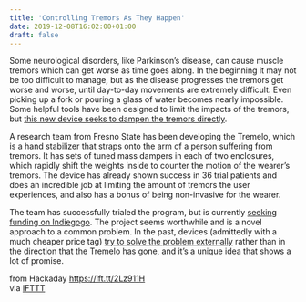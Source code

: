 ```yaml
---
title: 'Controlling Tremors As They Happen'
date: 2019-12-08T16:02:00+01:00
draft: false
---
```


Some neurological disorders, like Parkinson’s disease, can cause muscle tremors which can get worse as time goes along. In the beginning it may not be too difficult to manage, but as the disease progresses the tremors get worse and worse, until day-to-day movements are extremely difficult. Even picking up a fork or pouring a glass of water becomes nearly impossible. Some helpful tools have been designed to limit the impacts of the tremors, but [this new device seeks to dampen the tremors directly](https://fivemicrons.com/).

A research team from Fresno State has been developing the Tremelo, which is a hand stabilizer that straps onto the arm of a person suffering from tremors. It has sets of tuned mass dampers in each of two enclosures, which rapidly shift the weights inside to counter the motion of the wearer’s tremors. The device has already shown success in 36 trial patients and does an incredible job at limiting the amount of tremors the user experiences, and also has a bonus of being non-invasive for the wearer.

The team has successfully trialed the program, but is currently [seeking funding on Indiegogo](https://www.indiegogo.com/projects/tremelo-hand-stabilizer-for-essential-tremor#/). The project seems worthwhile and is a novel approach to a common problem. In the past, devices (admittedly with a much cheaper price tag) [try to solve the problem externally](https://hackaday.com/2019/01/09/adaptive-spoon-helps-those-with-parkinsons/) rather than in the direction that the Tremelo has gone, and it’s a unique idea that shows a lot of promise.

  
  
from Hackaday https://ift.tt/2Lz911H  
via [IFTTT](https://ifttt.com/?ref=da&site=blogger)